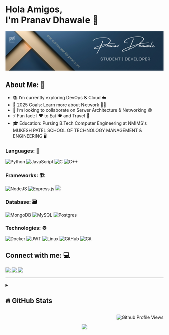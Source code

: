 # Hola Amigos,<br> I'm Pranav Dhawale 👋

<img src="./img/pd-banner.png">

## About Me: 🤗

- 📚 I’m currently exploring DevOps & Cloud ☁️
- 🥅 2025 Goals: Learn more about Network 🧑‍💻
- 👯 I’m looking to collaborate on Server Architecture & Networking 😃
- ⚡ Fun fact: I ❤️ to Eat 🍽️ and Travel 🧳
- 🎓 Education: Pursing B.Tech Computer Engineering at NMIMS's MUKESH PATEL SCHOOL OF TECHNOLOGY MANAGEMENT & ENGINEERING 🖥️

### Languages: 🧰

![Python](https://img.shields.io/badge/Python-ffde57?style=for-the-badge&logo=python)
![JavaScript](https://img.shields.io/badge/javascript-%23323330.svg?style=for-the-badge&logo=javascript&logoColor=%23F7DF1E)
![C](https://img.shields.io/badge/c-%2300599C.svg?style=for-the-badge&logo=c&logoColor=white)
![C++](https://img.shields.io/badge/c++-%2300599C.svg?style=for-the-badge&logo=c%2B%2B&logoColor=white)

### Frameworks: 🏗️

![NodeJS](https://img.shields.io/badge/Node.js-339933?style=for-the-badge&logo=nodedotjs&logoColor=white)
![Express.js](https://img.shields.io/badge/express.js-%23404d59.svg?style=for-the-badge&logo=express&logoColor=%2361DAFB)
![](https://img.shields.io/badge/React-ffffff?style=for-the-badge&logo=react&logoColor=61DBFB)

### Database: 🗃️

![MongoDB](https://img.shields.io/badge/MongoDB-4DB33D?style=for-the-badge&logo=mongodb&logoColor=3F3E42)
![MySQL](https://img.shields.io/badge/MYSQL-f29111?style=for-the-badge&logo=mysql&logoColor=00758F)
![Postgres](https://img.shields.io/badge/postgres-%23316192.svg?style=for-the-badge&logo=postgresql&logoColor=white)

### Technologies: ⚙️

![Docker](https://img.shields.io/badge/docker-%230db7ed.svg?style=for-the-badge&logo=docker&logoColor=white)
![JWT](https://img.shields.io/badge/JWT-black?style=for-the-badge&logo=JSON%20web%20tokens)
![Linux](https://img.shields.io/badge/Linux-FCC624?style=for-the-badge&logo=linux&logoColor=black)
![GitHub](https://img.shields.io/badge/github-%23121011.svg?style=for-the-badge&logo=github&logoColor=white)
![Git](https://img.shields.io/badge/git-%23F05033.svg?style=for-the-badge&logo=git&logoColor=white)

</div>

## Connect with me: 💻

<a href="mailto:pranavdhawale19@gmail.com">
<img src="https://img.shields.io/badge/Gmail-D14836?style=for-the-badge&logo=gmail&logoColor=white" />
</a>
<a href="https://www.linkedin.com/in/pranav-dhawale-324452212/" target="_blank" >
<img src="https://img.shields.io/badge/LinkedIn-0077B5?style=for-the-badge&logo=linkedin&logoColor=white" />
</a>
<a href="https://www.instagram.com/pranav_dhawale_19" target="_blank">
<img src="https://img.shields.io/badge/Instagram-E4405F?style=for-the-badge&logo=instagram&logoColor=white" />
</a>

---

<details>
<summary><h2>🔥 GitHub Stats</h2></summary>

[![GitHub Streak](https://streak-stats.demolab.com/?user=pranavdhawale&theme=midnight-purple&hide_border=true)](https://git.io/streak-stats)

</details>

<div align="right">

![Github Profile Views](https://komarev.com/ghpvc/?username=pranavdhawale&color=181717&style=flat-square&label=Profile+Views)

</div>

<p align="center">
  <img src="https://capsule-render.vercel.app/api?type=waving&height=70&color=gradient&theme=gruvbox_light&section=footer"/>
</p>
